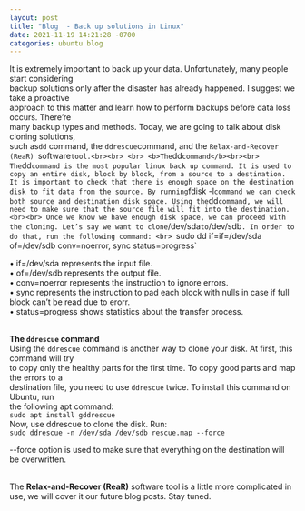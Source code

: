 ```yaml
---
layout: post
title: "Blog  - Back up solutions in Linux"
date: 2021-11-19 14:21:28 -0700
categories: ubuntu blog
---
```

It is extremely important to back up your data. Unfortunately, many people start considering<br> backup solutions only after the disaster has already happened. I suggest we take a proactive <br>approach to this matter and learn how to perform backups before data loss occurs. There’re <br>many backup types and methods. Today, we are going to talk about disk cloning solutions, <br>such as`dd` command, the `ddrescue`command, and the `Relax-and-Recover (ReaR) `software` tool.<br><br>
<br> <b>The `dd` command</b><br><br>
The `dd` command is the most popular linux back up command. It is used to copy an entire disk, block by block, from a source to a destination. It is important to check that there is enough space on the destination disk to fit data from the source. By running `fdisk -l` command we can check both source and destination disk space. Using the `dd` command, we will need to make sure that the source file will fit into the destination. <br><br>
Once we know we have enough disk space, we can proceed with the cloning. Let’s say we want to clone `/dev/sda` to `/dev/sdb`. In order to do that, run the following command: <br>
`sudo dd if=if=/dev/sda of=/dev/sdb conv=noerror, sync status=progress` <br>

•	if=/dev/sda represents the input file. <br>
•	of=/dev/sdb represents the output file.<br>
•	conv=noerror represents the instruction to ignore errors.<br>
•	sync represents the instruction to pad each block with nulls in case if full block can’t be read due to erorr. <br>
•	status=progress shows statistics about the transfer process.<br><br>

<b>The `ddrescue` command</b><br>
Using the `ddrescue` command is another way to clone your disk. At first, this command will try <br>to copy only the healthy parts for the first time. To copy good parts and map the errors to a <br>destination file, you need to use `ddrescue` twice. To install this command on Ubuntu, run <br>the following apt command:<br>
`sudo apt install gddrescue`<br>
Now, use ddrescue to clone the disk. Run:<br>
`sudo ddrescue -n /dev/sda /dev/sdb rescue.map --force` 

--force option is used to make sure that everything on the destination will be overwritten. <br><br>

The <b>Relax-and-Recover (ReaR)</b> software tool is a little more complicated in use, we will cover it our future blog posts. Stay tuned.

